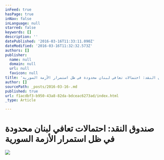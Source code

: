 ```yaml
---
inFeed: true
hasPage: true
inNav: false
inLanguage: null
starred: false
keywords: []
description: ''
datePublished: '2016-03-16T11:33:11.090Z'
dateModified: '2016-03-16T11:32:32.573Z'
authors: []
publisher:
  name: null
  domain: null
  url: null
  favicon: null
title: 'صندوق النقد: احتمالات تعافي لبنان محدودة في ظل استمرار الأزمة السورية'
author: []
sourcePath: _posts/2016-03-16-.md
published: true
url: f1acdbf3-b950-43a8-82da-bdceac6273ad/index.html
_type: Article

---
```

# صندوق النقد: احتمالات تعافي لبنان محدودة في ظل استمرار الأزمة السورية
![](https://the-grid-user-content.s3-us-west-2.amazonaws.com/96480753-7f8b-4bd0-a58d-659bc32667ac.jpg)